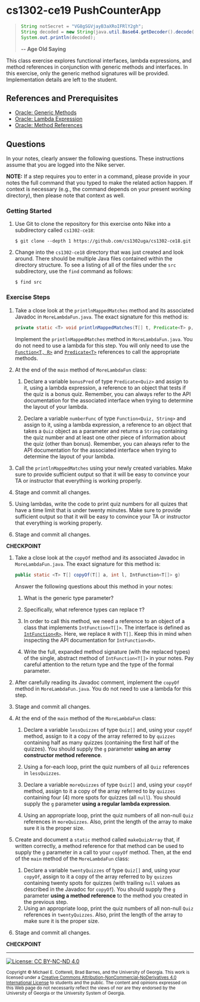 
# cs1302-ce19 PushCounterApp

> ```java
> String notSecret = "VG8gSGVjayB3aXRoIFRlY2gh";
> String decoded = new String(java.util.Base64.getDecoder().decode(notSecret));
> System.out.println(decoded);
> ```
> **-- Age Old Saying**

This class exercise explores functional interfaces, lambda expressions, and method
references in conjunction with generic methods and interfaces. In this exercise, 
only the generic method signatures will be provided. Implementation details are left 
to the student.

## References and Prerequisites

* [Oracle: Generic Methods](https://docs.oracle.com/javase/tutorial/extra/generics/methods.html)
* [Oracle: Lambda Expression](https://docs.oracle.com/javase/tutorial/java/javaOO/lambdaexpressions.html)
* [Oracle: Method References](https://docs.oracle.com/javase/tutorial/java/javaOO/methodreferences.html)

## Questions

In your notes, clearly answer the following questions. These instructions assume that you are 
logged into the Nike server. 

**NOTE:** If a step requires you to enter in a command, please provide in your notes the full 
command that you typed to make the related action happen. If context is necessary (e.g., the 
command depends on your present working directory), then please note that context as well.

### Getting Started

1. Use Git to clone the repository for this exercise onto Nike into a subdirectory called `cs1302-ce18`:

   ```
   $ git clone --depth 1 https://github.com/cs1302uga/cs1302-ce18.git
   ```

1. Change into the `cs1302-ce18` directory that was just created and look around. There should be
   multiple Java files contained within the directory structure. To see a listing of all of the 
   files under the `src` subdirectory, use the `find` command as follows:
   
   ```
   $ find src
   ```

### Exercise Steps
   
1. Take a close look at the `printlnMappedMatches` method and its associated Javadoc in `MoreLambdaFun.java`. 
   The exact signature for this method is:
   ```java
   private static <T> void printlnMappedMatches(T[] t, Predicate<T> p, Function<T, String> f)
   ```
   Implement the `printlnMappedMatches` method in `MoreLambdaFun.java`. You do not need to use a lambda for this step.
   You will only need to use the 
   [`Function<T, R>`](https://docs.oracle.com/javase/8/docs/api/java/util/function/Function.html) 
   and 
   [`Predicate<T>`](https://docs.oracle.com/javase/8/docs/api/java/util/function/Predicate.html)
   references to call the appropriate methods.
   
1. At the end of the `main` method of `MoreLambdaFun` class:

   1. Declare a variable `bonusPred` of type `Predicate<Quiz>` and assign to it, using a lambda expression, a reference to
      an object that tests if the quiz is a bonus quiz. Remember, you can always refer to the API documentation
      for the associated interface when trying to determine the layout of your lambda.

   1. Declare a variable `numberFunc` of type `Function<Quiz, String>` and assign to it, using a lambda expression, 
      a reference to an object that takes a `Quiz` object as a parameter and returns a `String` containing
	  the quiz number and at least one other piece of information about the quiz (other than bonus).
	  Remember, you can always refer to the API documentation for the associated interface when trying 
	  to determine the layout of your lambda.
   
1. Call the `printlnMappedMatches` using your newly created variables.
   Make sure to provide sufficient output so that it will be easy to 
   convince your TA or instructor that everything is working properly.
   
1. Stage and commit all changes.
   
1. Using lambdas, write the code to print quiz numbers for all quizes that have a time limit that is under
   twenty minutes. Make sure to provide sufficient output so that it will be easy to 
   convince your TA or instructor that everything is working properly.
   
1. Stage and commit all changes.

**CHECKPOINT**

1. Take a close look at the `copyOf` method and its associated Javadoc in `MoreLambdaFun.java`. 
   The exact signature for this method is:
   ```java
   public static <T> T[] copyOf(T[] a, int l, IntFunction<T[]> g)
   ```
   Answer the following questions about this method in your notes:
   
   1. What is the generic type parameter?
   
   1. Specifically, what reference types can replace `T`?
   
   1. In order to call this method, we need a reference to an object of a class that implements 
     `IntFunction<T[]>`. The interface is defined as 
     [`IntFunction<R>`](https://docs.oracle.com/javase/8/docs/api/java/util/function/IntFunction.html). 
     Here, we replace `R` with `T[]`. Keep this in mind when inspecting the API documentation 
     for `IntFunction<R>`.
	 
   1. Write the full, expanded method signature (with the replaced types) of the single, abstract method
      of `IntFunction<T[]>` in your notes. Pay careful attention to the return type and the type of the 
      formal parameter.

1. After carefully reading its Javadoc comment, implement the `copyOf` method in `MoreLambdaFun.java`. 
   You do not need to use a lambda for this step.
   
1. Stage and commit all changes.

1. At the end of the `main` method of the `MoreLambdaFun` class:

   1. Declare a variable `lessQuizzes` of type `Quiz[]` and, using your `copyOf` method, assign to it 
      a copy of the array referred to by `quizzes` containing half as many quizzes (containing
      the first half of the quizzes). You should supply the `g` parameter 
      **using an array constructor method reference**. 
      
   1. Using a for-each loop, print the quiz numbers of all `Quiz` references in `lessQuizzes`.

   1. Declare a variable `moreQuizzes` of type `Quiz[]` and, using your `copyOf` method, assign to it 
      a copy of the array referred to by `quizzes` containing four (4) more spots for quizzes
      (all `null`). You should supply the `g` parameter **using a regular lambda expression**. 
      
   1. Using an appropriate loop, print the quiz numbers of all non-null `Quiz` references in `moreQuizzes`. 
      Also, print the length of the array to make sure it is the proper size.
	  
1. Create and document a `static` method called `makeQuizArray` that, if written correctly, a method 
   reference for that method can be used to supply the `g` parameter in a call to your
   `copyOf` method. Then, at the end of the `main` method of the `MoreLambdaFun` class:
   
   1. Declare a variable `twentyQuizzes` of type `Quiz[]` and, using your `copyOf`, assign to it 
      a copy of the array referred to by `quizzes` containing twenty spots for quizzes (with 
      trailing `null` values as described in the Javadoc for `copyOf`). You should supply the `g` 
      parameter **using a method reference** to the method you created in the previous step. 
   1. Using an appropriate loop, print the quiz numbers of all non-null `Quiz` references in 
      `twentyQuizzes`. Also, print the length of the array to make sure it is the proper size.
	  
1. Stage and commit all changes.

**CHECKPOINT**

<hr/>

[![License: CC BY-NC-ND 4.0](https://img.shields.io/badge/License-CC%20BY--NC--ND%204.0-lightgrey.svg)](http://creativecommons.org/licenses/by-nc-nd/4.0/)

<small>
Copyright &copy; Michael E. Cotterell, Brad Barnes, and the University of Georgia.
This work is licensed under a <a rel="license" href="http://creativecommons.org/licenses/by-nc-nd/4.0/">Creative Commons Attribution-NonCommercial-NoDerivatives 4.0 International License</a> to students and the public.
The content and opinions expressed on this Web page do not necessarily reflect the views of nor are they endorsed by the University of Georgia or the University System of Georgia.
</small>
